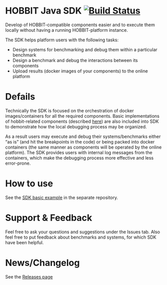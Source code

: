 # HOBBIT Java SDK [![Build Status](https://travis-ci.org/hobbit-project/java-sdk.svg?branch=master)](https://travis-ci.org/hobbit-project/java-sdk)

Develop of HOBBIT-compatible components easier and to execute them locally without having a running HOBBIT-platform instance. 

The SDK helps platform users with the following tasks:
* Design systems for benchmarking and debug them within a particular benchmark
* Design a benchmark and debug the interactions between its components
* Upload results (docker images of your components) to the online platform

# Defails
Technically the SDK is focused on the orchestration of docker images/containers for all the required components. Basic implementations of hobbit-related components (described [here](https://github.com/hobbit-project/platform/wiki/Develop-a-component-in-Java)) are also included into SDK to demonstrate how the local debugging process may be organized. 

As a result users may execute and debug their systems/benchmarks either “as is” (and hit the breakpoints in the code) or being packed into docker containers (the same manner as components will be operated by the online platform). The SDK provides users with internal log messages from the containers, which make the debugging process more effective and less error-prone. 

# How to use
See the [SDK basic example](https://github.com/hobbit-project/java-sdk-example) in the separate repository.

# Support & Feedback
Feel free to ask your questions and suggestions under the Issues tab. 
Also feel free to put feedback about benchmarks and systems, for which SDK have been helpful.

# News/Changelog
See the [Releases page](https://github.com/hobbit-project/java-sdk/releases)
